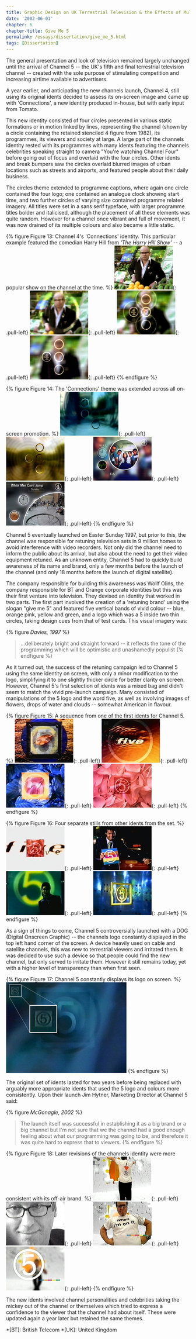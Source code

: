 ```yaml
---
title: Graphic Design on UK Terrestrial Television & the Effects of Multi-Channel Growth
date: '2002-06-01'
chapter: 6
chapter-title: Give Me 5
permalink: /essays/dissertation/give_me_5.html
tags: [Dissertation]
---
```

The general presentation and look of television remained largely unchanged until the arrival of Channel 5 -- the UK's fifth and final terrestrial television channel -- created with the sole purpose of stimulating competition and increasing airtime available to advertisers.

A year earlier, and anticipating the new channels launch, Channel 4, still using its original idents decided to assess its on-screen image and came up with 'Connections', a new identity produced in-house, but with early input from Tomato.

This new identity consisted of four circles presented in various static formations or in motion linked by lines, representing the channel (shown by a circle containing the retained stenciled 4 figure from 1982), its programmes, its viewers and society at large. A large part of the channels identity rested with its programmes with many idents featuring the channels celebrities speaking straight to camera "You're watching Channel Four" before going out of focus and overlaid with the four circles. Other idents and break bumpers saw the circles overlaid blurred images of urban locations such as streets and airports, and featured people about their daily business.

The circles theme extended to programme captions, where again one circle contained the four logo; one contained an analogue clock showing start time, and two further circles of varying size contained programme related imagery. All titles were set in a sans serif typeface, with larger programme titles bolder and italicised, although the placement of all these elements was quite random. However for a channel once vibrant and full of movement, it was now drained of its multiple colours and also became a little static.

{% figure Figure 13: Channel 4's 'Connections' identity. This particular example featured the comedian Harry Hill from <cite>'The Harry Hill Show'</cite> -- a popular show on the channel at the time. %}
![Channel 4 'Connections' ident featuring Harry Hill, 1996](/assets/images/essays/dissertation/figure-13a.png){: .pull-left}
![Channel 4 'Connections' ident featuring Harry Hill, 1996](/assets/images/essays/dissertation/figure-13b.png){: .pull-left}
![Channel 4 'Connections' ident featuring Harry Hill, 1996](/assets/images/essays/dissertation/figure-13c.png){: .pull-left}
![Channel 4 'Connections' ident featuring Harry Hill, 1996](/assets/images/essays/dissertation/figure-13d.png){: .pull-left}
{% endfigure %}

{% figure Figure 14: The 'Connections' theme was extended across all on-screen promotion. %}
![Channel 4 'Connections' ident, 1996](/assets/images/essays/dissertation/figure-14a.png){: .pull-left}
![Channel 4 'Connections' ident, 1996](/assets/images/essays/dissertation/figure-14b.png){: .pull-left}
![Channel 4 'Connections' promotional caption for 'ER', 1996](/assets/images/essays/dissertation/figure-14c.png){: .pull-left}
![Channel 4 'Connections' holding caption for 'Harry Hill', 1996](/assets/images/essays/dissertation/figure-14d.png){: .pull-left}
{% endfigure %}

Channel 5 eventually launched on Easter Sunday 1997, but prior to this, the channel was responsible for retuning television sets in 9 million homes to avoid interference with video recorders. Not only did the channel need to inform the public about its arrival, but also about the need to get their video equipment retuned. As an unknown entity, Channel 5 had to quickly build awareness of its name and brand, only a few months before the launch of the channel (and only 18 months before the launch of digital satellite).

The company responsible for building this awareness was Wollf Olins, the company responsible for BT and Orange corporate identities but this was their first venture into television. They devised an identity that worked in two parts. The first part involved the creation of a 'retuning brand' using the slogan "give me 5" and featured five vertical bands of vivid colour -- blue, orange pink, yellow and green, and a logo which was a 5 inside two thin circles, taking design cues from that of test cards. This visual imagery was:

{% figure <cite>Davies, 1997</cite> %}
> ...deliberately bright and straight forward -- it reflects the tone of the programming which will be optimistic and unashamedly populist
{% endfigure %}

As it turned out, the success of the retuning campaign led to Channel 5 using the same identity on screen, with only a minor modification to the logo, simplifying it to one slightly thicker circle for better clarity on screen. However, Channel 5's first selection of idents was a mixed bag and didn't seem to match the vivid pre-launch campaign. Many consisted of manipulations of the 5 logo and the word five, as well as involving images of flowers, drops of water and clouds -- somewhat American in flavour.

{% figure Figure 15: A sequence from one of the first idents for Channel 5. %}
![Channel 5 launch ident, 1997](/assets/images/essays/dissertation/figure-15a.png){: .pull-left}
![Channel 5 launch ident, 1997](/assets/images/essays/dissertation/figure-15b.png){: .pull-left}
![Channel 5 launch ident, 1997](/assets/images/essays/dissertation/figure-15c.png){: .pull-left}
![Channel 5 launch ident, 1997](/assets/images/essays/dissertation/figure-15d.png){: .pull-left}
{% endfigure %}

{% figure Figure 16: Four separate stills from other idents from the set. %}
![Channel 5 launch ident, 1997](/assets/images/essays/dissertation/figure-16a.png){: .pull-left}
![Channel 5 launch ident, 1997](/assets/images/essays/dissertation/figure-16b.png){: .pull-left}
![Channel 5 launch ident, 1997](/assets/images/essays/dissertation/figure-16c.png){: .pull-left}
![Channel 5 launch ident, 1997](/assets/images/essays/dissertation/figure-16d.png){: .pull-left}
{% endfigure %}

As a sign of things to come, Channel 5 controversially launched with a DOG (Digital Onscreen Graphic) -- the channels logo constantly displayed in the top left hand corner of the screen. A device heavily used on cable and satellite channels, this was new to terrestrial viewers and irritated them. It was decided to use such a device so that people could find the new channel, but only served to irritate them. However it still remains today, yet with a higher level of transparency than when first seen.

{% figure Figure 17: Channel 5 constantly displays its logo on screen. %}
![Close up of Channel 5 'DOG'](/assets/images/essays/dissertation/figure-17.png)
{% endfigure %}

The original set of idents lasted for two years before being replaced with arguably more appropriate idents that used the 5 logo and colours more consistently. Upon their launch Jim Hytner, Marketing Director at Channel 5 said:

{% figure <cite>McGonagle, 2002</cite> %}
> The launch itself was successful in establishing it as a big brand or a big channel but I'm not sure that we the channel had a good enough feeling about what our programming was going to be, and therefore it was quite hard to express that to viewers.
{% endfigure %}


{% figure Figure 18: Later revisions of the channels identity were more consistent with its off-air brand. %}
![Channel 5 ident featuring Neil Fox, 1999](/assets/images/essays/dissertation/figure-18a.png){: .pull-left}
![Channel 5 ident featuring Neil Fox, 1999](/assets/images/essays/dissertation/figure-18b.png){: .pull-left}
![Channel 5 ident featuring Neil Fox, 1999](/assets/images/essays/dissertation/figure-18c.png){: .pull-left}
![Channel 5 ident featuring Neil Fox, 1999](/assets/images/essays/dissertation/figure-18d.png){: .pull-left}
{% endfigure %}

The new idents involved channel personalities and celebrities taking the mickey out of the channel or themselves which tried to express a confidence to the viewer that the channel had about itself. These were updated again a year later but retained the same themes.

*[BT]: British Telecom
*[UK]: United Kingdom